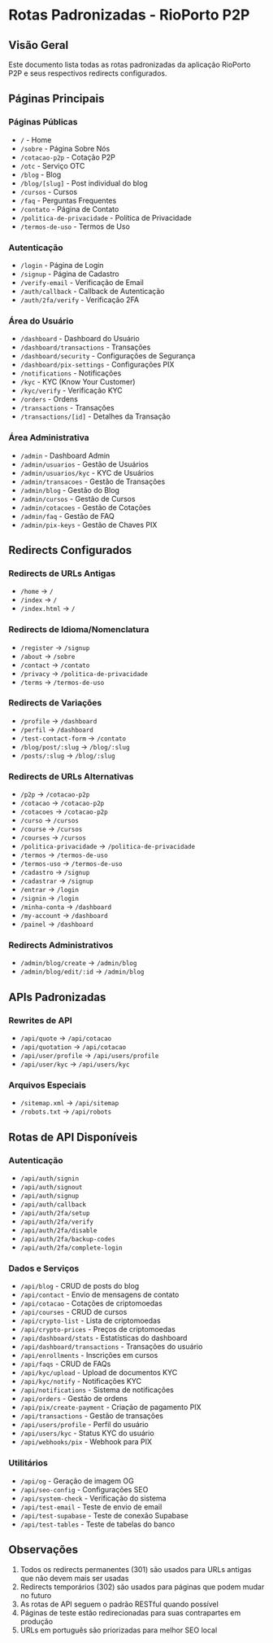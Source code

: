 # Rotas Padronizadas - RioPorto P2P

## Visão Geral

Este documento lista todas as rotas padronizadas da aplicação RioPorto P2P e seus respectivos redirects configurados.

## Páginas Principais

### Páginas Públicas
- `/` - Home
- `/sobre` - Página Sobre Nós
- `/cotacao-p2p` - Cotação P2P
- `/otc` - Serviço OTC
- `/blog` - Blog
- `/blog/[slug]` - Post individual do blog
- `/cursos` - Cursos
- `/faq` - Perguntas Frequentes
- `/contato` - Página de Contato
- `/politica-de-privacidade` - Política de Privacidade
- `/termos-de-uso` - Termos de Uso

### Autenticação
- `/login` - Página de Login
- `/signup` - Página de Cadastro
- `/verify-email` - Verificação de Email
- `/auth/callback` - Callback de Autenticação
- `/auth/2fa/verify` - Verificação 2FA

### Área do Usuário
- `/dashboard` - Dashboard do Usuário
- `/dashboard/transactions` - Transações
- `/dashboard/security` - Configurações de Segurança
- `/dashboard/pix-settings` - Configurações PIX
- `/notifications` - Notificações
- `/kyc` - KYC (Know Your Customer)
- `/kyc/verify` - Verificação KYC
- `/orders` - Ordens
- `/transactions` - Transações
- `/transactions/[id]` - Detalhes da Transação

### Área Administrativa
- `/admin` - Dashboard Admin
- `/admin/usuarios` - Gestão de Usuários
- `/admin/usuarios/kyc` - KYC de Usuários
- `/admin/transacoes` - Gestão de Transações
- `/admin/blog` - Gestão do Blog
- `/admin/cursos` - Gestão de Cursos
- `/admin/cotacoes` - Gestão de Cotações
- `/admin/faq` - Gestão de FAQ
- `/admin/pix-keys` - Gestão de Chaves PIX

## Redirects Configurados

### Redirects de URLs Antigas
- `/home` → `/`
- `/index` → `/`
- `/index.html` → `/`

### Redirects de Idioma/Nomenclatura
- `/register` → `/signup`
- `/about` → `/sobre`
- `/contact` → `/contato`
- `/privacy` → `/politica-de-privacidade`
- `/terms` → `/termos-de-uso`

### Redirects de Variações
- `/profile` → `/dashboard`
- `/perfil` → `/dashboard`
- `/test-contact-form` → `/contato`
- `/blog/post/:slug` → `/blog/:slug`
- `/posts/:slug` → `/blog/:slug`

### Redirects de URLs Alternativas
- `/p2p` → `/cotacao-p2p`
- `/cotacao` → `/cotacao-p2p`
- `/cotacoes` → `/cotacao-p2p`
- `/curso` → `/cursos`
- `/course` → `/cursos`
- `/courses` → `/cursos`
- `/politica-privacidade` → `/politica-de-privacidade`
- `/termos` → `/termos-de-uso`
- `/termos-uso` → `/termos-de-uso`
- `/cadastro` → `/signup`
- `/cadastrar` → `/signup`
- `/entrar` → `/login`
- `/signin` → `/login`
- `/minha-conta` → `/dashboard`
- `/my-account` → `/dashboard`
- `/painel` → `/dashboard`

### Redirects Administrativos
- `/admin/blog/create` → `/admin/blog`
- `/admin/blog/edit/:id` → `/admin/blog`

## APIs Padronizadas

### Rewrites de API
- `/api/quote` → `/api/cotacao`
- `/api/quotation` → `/api/cotacao`
- `/api/user/profile` → `/api/users/profile`
- `/api/user/kyc` → `/api/users/kyc`

### Arquivos Especiais
- `/sitemap.xml` → `/api/sitemap`
- `/robots.txt` → `/api/robots`

## Rotas de API Disponíveis

### Autenticação
- `/api/auth/signin`
- `/api/auth/signout`
- `/api/auth/signup`
- `/api/auth/callback`
- `/api/auth/2fa/setup`
- `/api/auth/2fa/verify`
- `/api/auth/2fa/disable`
- `/api/auth/2fa/backup-codes`
- `/api/auth/2fa/complete-login`

### Dados e Serviços
- `/api/blog` - CRUD de posts do blog
- `/api/contact` - Envio de mensagens de contato
- `/api/cotacao` - Cotações de criptomoedas
- `/api/courses` - CRUD de cursos
- `/api/crypto-list` - Lista de criptomoedas
- `/api/crypto-prices` - Preços de criptomoedas
- `/api/dashboard/stats` - Estatísticas do dashboard
- `/api/dashboard/transactions` - Transações do usuário
- `/api/enrollments` - Inscrições em cursos
- `/api/faqs` - CRUD de FAQs
- `/api/kyc/upload` - Upload de documentos KYC
- `/api/kyc/notify` - Notificações KYC
- `/api/notifications` - Sistema de notificações
- `/api/orders` - Gestão de ordens
- `/api/pix/create-payment` - Criação de pagamento PIX
- `/api/transactions` - Gestão de transações
- `/api/users/profile` - Perfil do usuário
- `/api/users/kyc` - Status KYC do usuário
- `/api/webhooks/pix` - Webhook para PIX

### Utilitários
- `/api/og` - Geração de imagem OG
- `/api/seo-config` - Configurações SEO
- `/api/system-check` - Verificação do sistema
- `/api/test-email` - Teste de envio de email
- `/api/test-supabase` - Teste de conexão Supabase
- `/api/test-tables` - Teste de tabelas do banco

## Observações

1. Todos os redirects permanentes (301) são usados para URLs antigas que não devem mais ser usadas
2. Redirects temporários (302) são usados para páginas que podem mudar no futuro
3. As rotas de API seguem o padrão RESTful quando possível
4. Páginas de teste estão redirecionadas para suas contrapartes em produção
5. URLs em português são priorizadas para melhor SEO local